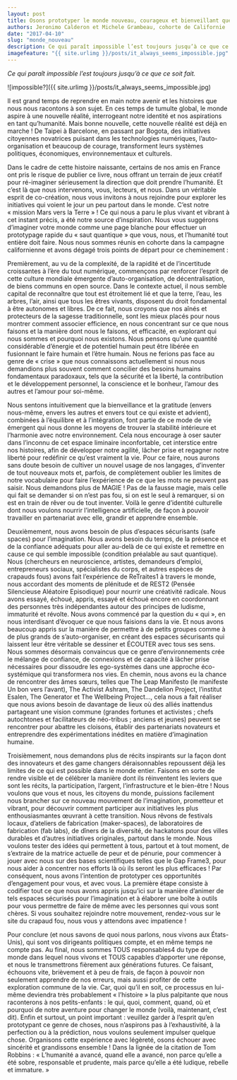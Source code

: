 ```yaml
---
layout: post
title: Osons prototyper le monde nouveau, courageux et bienveillant que nous savons possible
authors: Jeronimo Calderon et Michele Grambeau, cohorte de Californie
date: "2017-04-10"
slug: "monde_nouveau"
description: Ce qui paraît impossible l’est toujours jusqu’à ce que ce soit fait.
imagefeature: "{{ site.urlimg }}/posts/it_always_seems_impossible.jpg"
---
```


*Ce qui paraît impossible l’est toujours jusqu’à ce que ce soit fait.*

![impossible?]({{ site.urlimg }}/posts/it_always_seems_impossible.jpg)

Il est grand temps de reprendre en main notre avenir et les histoires que nous nous racontons à son sujet. En ces temps de tumulte global, le monde aspire à une nouvelle réalité, interrogeant notre identité et nos aspirations en tant qu’humanité. Mais bonne nouvelle, cette nouvelle réalité est déjà en marche ! De Taipei à Barcelone, en passant par Bogota, des initiatives citoyennes novatrices puisant dans les technologies numériques, l’auto-organisation et beaucoup de courage, transforment leurs systèmes politiques, économiques, environnementaux et culturels.

Dans le cadre de cette histoire naissante, certains de nos amis en France ont pris le risque de publier ce livre, nous offrant un terrain de jeux créatif pour ré-imaginer sérieusement la direction que doit prendre l’humanité. Et c’est là que nous intervenons, vous, lecteurs, et nous. Dans un véritable esprit de co-création, nous vous invitons à nous rejoindre pour explorer les initiatives qui voient le jour un peu partout dans le monde. C’est notre « mission Mars vers la Terre » ! Ce qui nous a paru le plus vivant et vibrant à cet instant précis, a été notre source d’inspiration. Nous vous suggérons d’imaginer votre monde comme une page blanche pour effectuer un prototypage rapide du « saut quantique » que vous, nous, et l’humanité tout entière doit faire. Nous nous sommes réunis en cohorte dans la campagne californienne et avons dégagé trois points de départ pour ce cheminement :

Premièrement, au vu de la complexité, de la rapidité et de l’incertitude croissantes à l’ère du tout numérique, commençons par renforcer l’esprit de cette culture mondiale émergente d’auto-organisation, de décentralisation, de biens communs en open source. Dans le contexte actuel, il nous semble capital de reconnaître que tout est étroitement lié et que la terre, l’eau, les arbres, l’air, ainsi que tous les êtres vivants, disposent du droit fondamental à être autonomes et libres. De ce fait, nous croyons que nos aînés et protecteurs de la sagesse traditionnelle, sont les mieux placés pour nous montrer comment associer efficience, en nous concentrant sur ce que nous faisons et la manière dont nous le faisons, et efficacité, en explorant qui nous sommes et pourquoi nous existons. Nous pensons qu’une quantité considérable d’énergie et de potentiel humain peut être libérée en fusionnant le faire humain et l’être humain. Nous ne ferions pas face au genre de « crise » que nous connaissons actuellement si nous nous demandions plus souvent comment concilier des besoins humains fondamentaux paradoxaux, tels que la sécurité et la liberté, la contribution et le développement personnel, la conscience et le bonheur, l’amour des autres et l’amour pour soi-même.

Nous sentons intuitivement que la bienveillance et la gratitude (envers nous-même, envers les autres et envers tout ce qui existe et advient), combinées à l’équilibre et à l’intégration, font partie de ce mode de vie émergent qui nous donne les moyens de trouver la stabilité intérieure et l’harmonie avec notre environnement. Cela nous encourage à oser sauter dans l’inconnu de cet espace liminaire inconfortable, cet interstice entre nos histoires, afin de développer notre agilité, lâcher prise et regagner notre liberté pour redéfinir ce qu’est vraiment la vie. Pour ce faire, nous aurons sans doute besoin de cultiver un nouvel usage de nos langages, d’inventer de tout nouveaux mots et, parfois, de complètement oublier les limites de notre vocabulaire pour faire l’expérience de ce que les mots ne peuvent pas saisir. Nous demandons plus de MAGIE ! Pas de la fausse magie, mais celle qui fait se demander si on n’est pas fou, si on est le seul à remarquer, si on est en train de rêver ou de tout inventer. Voilà le genre d’identité culturelle dont nous voulons nourrir l’intelligence artificielle, de façon à pouvoir travailler en partenariat avec elle, grandir et apprendre ensemble.

Deuxièmement, nous avons besoin de plus d’espaces sécurisants (safe spaces) pour l’imagination. Nous avons besoin du temps, de la présence et de la confiance adéquats pour aller au-delà de ce qui existe et remettre en cause ce qui semble impossible (condition préalable au saut quantique). Nous (chercheurs en neuroscience, artistes, demandeurs d’emploi, entrepreneurs sociaux, spécialistes du corps, et autres espèces de crapauds fous) avons fait l’expérience de ReTraites1 à travers le monde, nous accordant des moments de plénitude et de REST2 (Pensée Silencieuse Aléatoire Episodique) pour nourrir une créativité radicale. Nous avons essayé, échoué, appris, essayé et échoué encore en coordonnant des personnes très indépendantes autour des principes de ludisme, immaturité et révolte. Nous avons commencé par la question du « qui », en nous interdisant d’évoquer ce que nous faisions dans la vie. Et nous avons beaucoup appris sur la manière de permettre à de petits groupes comme à de plus grands de s’auto-organiser, en créant des espaces sécurisants qui laissent leur être véritable se dessiner et ÉCOUTER avec tous ses sens. Nous sommes désormais convaincus que ce genre d’environnements crée le mélange de confiance, de connexions et de capacité à lâcher prise nécessaires pour dissoudre les ego-systèmes dans une approche éco-systémique qui transformera nos vies. En chemin, nous avons eu la chance de rencontrer des âmes sœurs, telles que The Leap Manifesto (le manifeste Un bon vers l’avant), The Activist Ashram, The Dandelion Project, l’institut Esalen, The Generator et The Wellbeing Project…, cela nous a fait réaliser que nous avions besoin de davantage de lieux où des alliés inattendus partageant une vision commune (grandes fortunes et activistes ; chefs autochtones et facilitateurs de néo-tribus ; anciens et jeunes) peuvent se rencontrer pour abattre les cloisons, établir des partenariats novateurs et entreprendre des expérimentations inédites en matière d’imagination humaine.

Troisièmement, nous demandons plus de récits inspirants sur la façon dont des innovateurs et des game changers déraisonnables repoussent déjà les limites de ce qui est possible dans le monde entier. Faisons en sorte de rendre visible et de célébrer la manière dont ils réinventent les leviers que sont les récits, la participation, l’argent, l’infrastructure et le bien-être ! Nous voulons que vous et nous, les citoyens du monde, puissions facilement nous brancher sur ce nouveau mouvement de l’imagination, prometteur et vibrant, pour découvrir comment participer aux initiatives les plus enthousiasmantes œuvrant à cette transition. Nous rêvons de festivals locaux, d’ateliers de fabrication (maker-spaces), de laboratoires de fabrication (fab labs), de dîners de la diversité, de hackatons pour des villes durables et d’autres initiatives originales, partout dans le monde. Nous voulons tester des idées qui permettent à tous, partout et à tout moment, de s’extraire de la matrice actuelle de peur et de pénurie, pour commencer à jouer avec nous sur des bases scientifiques telles que le Gap Frame3, pour nous aider à concentrer nos efforts là où ils seront les plus efficaces ! Par conséquent, nous avons l’intention de prototyper ces opportunités d’engagement pour vous, et avec vous. La première étape consiste à codifier tout ce que nous avons appris jusqu’ici sur la manière d’animer de tels espaces sécurisés pour l’imagination et à élaborer une boîte à outils pour vous permettre de faire de même avec les personnes qui vous sont chères. Si vous souhaitez rejoindre notre mouvement, rendez-vous sur le site du crapaud fou, nous vous y attendons avec impatience ! 

Pour conclure (et nous savons de quoi nous parlons, nous vivons aux États-Unis), qui sont vos dirigeants politiques compte, et en même temps ne compte pas. Au final, nous sommes TOUS responsables4 du type de monde dans lequel nous vivons et TOUS capables d’apporter une réponse, et nous le transmettrons fièrement aux générations futures. Ce faisant, échouons vite, brièvement et à peu de frais, de façon à pouvoir non seulement apprendre de nos erreurs, mais aussi profiter de cette exploration commune de la vie. Car, quoi qu’il en soit, ce processus en lui-même deviendra très probablement « l’histoire » la plus palpitante que nous raconterons à nos petits-enfants : le qui, quoi, comment, quand, où et pourquoi de notre aventure pour changer le monde (voilà, maintenant, c’est dit). Enfin et surtout, un point important : veuillez garder à l’esprit qu’en prototypant ce genre de choses, nous n’aspirons pas à l’exhaustivité, à la perfection ou à la prédiction, nous voulons seulement impulser quelque chose. Organisons cette expérience avec légèreté, osons échouer avec sincérité et grandissons ensemble ! Dans la lignée de la citation de Tom Robbins : « L’humanité a avancé, quand elle a avancé, non parce qu’elle a été sobre, responsable et prudente, mais parce qu’elle a été ludique, rebelle et immature. »  
